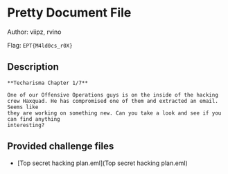 # Pretty Document File
Author: viipz, rvino

Flag: `EPT{M4ld0cs_r0X}`
## Description
```
**Techarisma Chapter 1/7**

One of our Offensive Operations guys is on the inside of the hacking
crew Haxquad. He has compromised one of them and extracted an email. Seems like
they are working on something new. Can you take a look and see if you can find anything
interesting?
```

## Provided challenge files
* [Top secret hacking plan.eml](Top secret hacking plan.eml)
